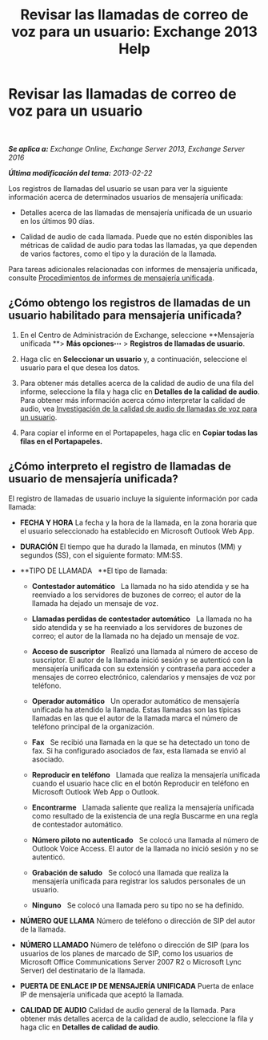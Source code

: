 ﻿---
title: 'Revisar las llamadas de correo de voz para un usuario: Exchange 2013 Help'
TOCTitle: Revisar las llamadas de correo de voz para un usuario
ms:assetid: 95768fe3-3ae2-43bd-9cbf-18c3b85c4592
ms:mtpsurl: https://technet.microsoft.com/es-es/library/JJ659070(v=EXCHG.150)
ms:contentKeyID: 50556817
ms.date: 05/22/2018
mtps_version: v=EXCHG.150
ms.translationtype: MT
---

# Revisar las llamadas de correo de voz para un usuario

 

_**Se aplica a:** Exchange Online, Exchange Server 2013, Exchange Server 2016_

_**Última modificación del tema:** 2013-02-22_

Los registros de llamadas del usuario se usan para ver la siguiente información acerca de determinados usuarios de mensajería unificada:

  - Detalles acerca de las llamadas de mensajería unificada de un usuario en los últimos 90 días.

  - Calidad de audio de cada llamada. Puede que no estén disponibles las métricas de calidad de audio para todas las llamadas, ya que dependen de varios factores, como el tipo y la duración de la llamada.

Para tareas adicionales relacionadas con informes de mensajería unificada, consulte [Procedimientos de informes de mensajería unificada](um-reports-procedures-exchange-2013-help.md).

## ¿Cómo obtengo los registros de llamadas de un usuario habilitado para mensajería unificada?

1.  En el Centro de Administración de Exchange, seleccione **Mensajería unificada **\> **Más opciones**![Icono Más opciones](images/JJ150550.5381819e-3b21-4873-8714-e9b956290b28(EXCHG.150).gif "Icono Más opciones") \> **Registros de llamadas de usuario**.

2.  Haga clic en **Seleccionar un usuario** y, a continuación, seleccione el usuario para el que desea los datos.

3.  Para obtener más detalles acerca de la calidad de audio de una fila del informe, seleccione la fila y haga clic en **Detalles de la calidad de audio**. Para obtener más información acerca cómo interpretar la calidad de audio, vea [Investigación de la calidad de audio de llamadas de voz para un usuario](investigate-the-audio-quality-of-voice-calls-for-a-user-exchange-2013-help.md).

4.  Para copiar el informe en el Portapapeles, haga clic en **Copiar todas las filas en el Portapapeles.**

## ¿Cómo interpreto el registro de llamadas de usuario de mensajería unificada?

El registro de llamadas de usuario incluye la siguiente información por cada llamada:

  - **FECHA Y HORA** La fecha y la hora de la llamada, en la zona horaria que el usuario seleccionado ha establecido en Microsoft Outlook Web App.

  - **DURACIÓN** El tiempo que ha durado la llamada, en minutos (MM) y segundos (SS), con el siguiente formato: MM:SS.

  - **TIPO DE LLAMADA   **El tipo de llamada:
    
      - **Contestador automático**   La llamada no ha sido atendida y se ha reenviado a los servidores de buzones de correo; el autor de la llamada ha dejado un mensaje de voz.
    
      - **Llamadas perdidas de contestador automático**   La llamada no ha sido atendida y se ha reenviado a los servidores de buzones de correo; el autor de la llamada no ha dejado un mensaje de voz.
    
      - **Acceso de suscriptor**   Realizó una llamada al número de acceso de suscriptor. El autor de la llamada inició sesión y se autenticó con la mensajería unificada con su extensión y contraseña para acceder a mensajes de correo electrónico, calendarios y mensajes de voz por teléfono.
    
      - **Operador automático**   Un operador automático de mensajería unificada ha atendido la llamada. Estas llamadas son las típicas llamadas en las que el autor de la llamada marca el número de teléfono principal de la organización.
    
      - **Fax**   Se recibió una llamada en la que se ha detectado un tono de fax. Si ha configurado asociados de fax, esta llamada se envió al asociado.
    
      - **Reproducir en teléfono**   Llamada que realiza la mensajería unificada cuando el usuario hace clic en el botón Reproducir en teléfono en Microsoft Outlook Web App o Outlook.
    
      - **Encontrarme**   Llamada saliente que realiza la mensajería unificada como resultado de la existencia de una regla Buscarme en una regla de contestador automático.
    
      - **Número piloto no autenticado**   Se colocó una llamada al número de Outlook Voice Access. El autor de la llamada no inició sesión y no se autenticó.
    
      - **Grabación de saludo**   Se colocó una llamada que realiza la mensajería unificada para registrar los saludos personales de un usuario.
    
      - **Ninguno**   Se colocó una llamada pero su tipo no se ha definido.

  - **NÚMERO QUE LLAMA** Número de teléfono o dirección de SIP del autor de la llamada.

  - **NÚMERO LLAMADO** Número de teléfono o dirección de SIP (para los usuarios de los planes de marcado de SIP, como los usuarios de Microsoft Office Communications Server 2007 R2 o Microsoft Lync Server) del destinatario de la llamada.

  - **PUERTA DE ENLACE IP DE MENSAJERÍA UNIFICADA** Puerta de enlace IP de mensajería unificada que aceptó la llamada.

  - **CALIDAD DE AUDIO** Calidad de audio general de la llamada. Para obtener más detalles acerca de la calidad de audio, seleccione la fila y haga clic en **Detalles de calidad de audio**.

